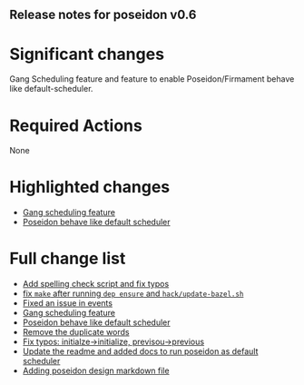 ## Release notes for poseidon v0.6

# Significant changes
Gang Scheduling feature and feature to enable Poseidon/Firmament behave like default-scheduler.
 
# Required Actions
None

# Highlighted changes
* [Gang scheduling feature](https://github.com/kubernetes-sigs/poseidon/pull/148)
* [Poseidon behave like default scheduler](https://github.com/kubernetes-sigs/poseidon/pull/149)

# Full change list

* [Add spelling check script and fix typos](https://github.com/kubernetes-sigs/poseidon/pull/142)
* [fix `make` after running `dep ensure` and `hack/update-bazel.sh`](https://github.com/kubernetes-sigs/poseidon/pull/143)
* [Fixed an issue in events](https://github.com/kubernetes-sigs/poseidon/pull/147)
* [Gang scheduling feature](https://github.com/kubernetes-sigs/poseidon/pull/148)
* [Poseidon behave like default scheduler](https://github.com/kubernetes-sigs/poseidon/pull/149)
* [Remove the duplicate words](https://github.com/kubernetes-sigs/poseidon/pull/150)
* [Fix typos: initialze->initialize, previsou->previous](https://github.com/kubernetes-sigs/poseidon/pull/151)
* [Update the readme and added docs to run poseidon as default scheduler](https://github.com/kubernetes-sigs/poseidon/pull/152)
* [Adding poseidon design markdown file](https://github.com/kubernetes-sigs/poseidon/pull/153)
